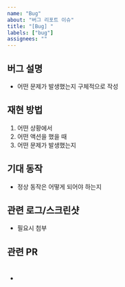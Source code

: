 ```yaml
---
name: "Bug"
about: "버그 리포트 이슈"
title: "[Bug] "
labels: ["bug"]
assignees: ""
---
```


## 버그 설명
- 어떤 문제가 발생했는지 구체적으로 작성

## 재현 방법
1. 어떤 상황에서
2. 어떤 액션을 했을 때
3. 어떤 문제가 발생했는지

## 기대 동작
- 정상 동작은 어떻게 되어야 하는지

## 관련 로그/스크린샷
- 필요시 첨부

## 관련 PR
- #

